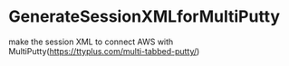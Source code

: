 # GenerateSessionXMLforMultiPutty
make the session XML to connect AWS with MultiPutty(https://ttyplus.com/multi-tabbed-putty/)
